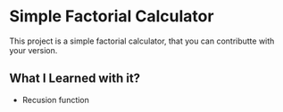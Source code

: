 # Simple Factorial Calculator

This project is a simple factorial calculator, that you can contributte with your version.

## What I Learned with it?
- Recusion function
